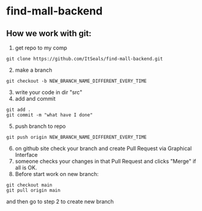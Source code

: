 # find-mall-backend

## How we work with git:
1. get repo to my comp
```
git clone https://github.com/ItSeals/find-mall-backend.git
```
2. make a branch
```
git checkout -b NEW_BRANCH_NAME_DIFFERENT_EVERY_TIME
```
3. write your code in dir "src"
4. add and commit
```
git add .
git commit -m "what have I done"
```
5. push branch to repo
```
git push origin NEW_BRANCH_NAME_DIFFERENT_EVERY_TIME
```
6. on github site check your branch and create Pull Request via Graphical
   Interface
7. someone checks your changes in that Pull Request and clicks "Merge" if all is OK.
8. Before start work on new branch:
```
git checkout main
git pull origin main
```
and then go to step 2 to create new branch
